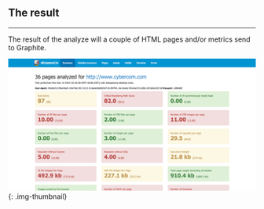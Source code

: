 ## The result
* * *
The result of the analyze will a couple of HTML pages and/or metrics send to Graphite.

[![The result](/img/sitespeed-boss-page.png)](/documentation/#the-result)
{: .img-thumbnail}

<!--
## Performance dashboard
* * *
In 5 minutes you can have your own performance dashboard up and running using our
[Docker images](https://registry.hub.docker.com/repos/sitespeedio/). You can test your production, stage or developing environment and it is super easy! Checkout the [video]() or read the [documentation](/documentation/#performance-dashboard).

[![A web performance dashboard](/img/dashboard.jpg)](/img/dashboard.jpg)
{: .img-thumbnail}

-->
